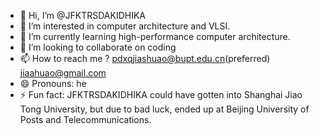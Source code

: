 - 👋 Hi, I’m @JFKTRSDAKIDHIKA
- 👀 I’m interested in computer architecture and VLSI.
- 🌱 I’m currently learning high-performance computer architecture.
- 💞️ I’m looking to collaborate on coding
- 📫 How to reach me ? pdxqjiashuao@bupt.edu.cn(preferred) jiaahuao@gmail.com
- 😄 Pronouns: he
- ⚡ Fun fact: JFKTRSDAKIDHIKA could have gotten into Shanghai Jiao Tong University, but due to bad luck, ended up at Beijing University of Posts and Telecommunications.

<!---
JFKTRSDAKIDHIKA/JFKTRSDAKIDHIKA is a ✨ special ✨ repository because its `README.md` (this file) appears on your GitHub profile.
You can click the Preview link to take a look at your changes.
--->
